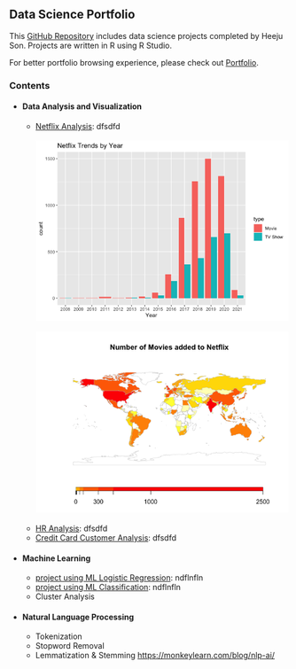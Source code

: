 ## Data Science Portfolio

This [GitHub Repository](https://github.com/hheejuice/Heeju_Portfolio) includes data science projects completed by Heeju Son. Projects are written in R using R Studio.

For better portfolio browsing experience, please check out [Portfolio](https://hheejuice.github.io/Heeju_Portfolio/).

### Contents
* #### Data Analysis and Visualization
  * [Netflix Analysis](Netflix-Analysis/Netflix-Analysis.md): dfsdfd </br> </br>
  <img src="Netflix-Analysis/Netflix-Analysis_files/figure-html/year-2.png" width="500"> </br></br>
  <img src="Netflix-Analysis/Netflix-Analysis_files/figure-html/country-2.png" width="500"> </br></br>
  * [HR Analysis](HR-Analysis/HR-Analytics.md): dfsdfd
  * [Credit Card Customer Analysis](Credit-card-customer/Credit-Card-Customers.md): dfsdfd

* #### Machine Learning
  * [project using ML Logistic Regression](https://hheejuice.github.io/Heeju_Portfolio/): ndflnfln
  * [project using ML Classification](url): ndflnfln
  * Cluster Analysis
 
* #### Natural Language Processing
  * Tokenization
  * Stopword Removal
  * Lemmatization & Stemming
  https://monkeylearn.com/blog/nlp-ai/
